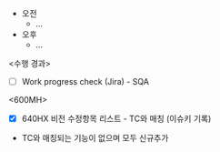 - 오전
	- ...
- 오후
	- ...

<수행 경과>
- [ ] Work progress check (Jira) - SQA

<600MH>
- [x] 640HX 비전 수정항목 리스트 - TC와 매칭 (이슈키 기록)
- TC와 매칭되는 기능이 없으며 모두 신규추가